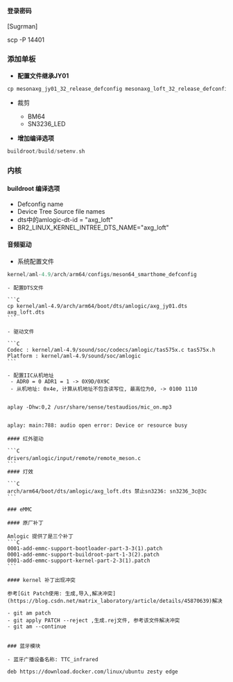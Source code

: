 #### 登录密码

[Sugrman]

scp -P 14401 

### 添加单板

- **配置文件继承JY01** 

```C
cp mesonaxg_jy01_32_release_defconfig mesonaxg_loft_32_release_defconfig
```
- 裁剪
  - BM64 
  - SN3236_LED

- **增加编译选项**

```C
buildroot/build/setenv.sh
```

### 内核

#### buildroot 编译选项
- Defconfig name
- Device Tree Source file names
 - dts中的amlogic-dt-id = "axg_loft"
 - BR2_LINUX_KERNEL_INTREE_DTS_NAME="axg_loft"

#### 音频驱动

- 系统配置文件

```C
kernel/aml-4.9/arch/arm64/configs/meson64_smarthome_defconfig
```
~~~~
- 配置DTS文件

```C
cp kernel/aml-4.9/arch/arm64/boot/dts/amlogic/axg_jy01.dts axg_loft.dts
```

- 驱动文件

```C
Codec : kernel/aml-4.9/sound/soc/codecs/amlogic/tas575x.c tas575x.h 
Platform : kernel/aml-4.9/sound/soc/amlogic
```

- 配置IIC从机地址
 - ADR0 = 0 ADR1 = 1 -> 0X9D/0X9C
 - 从机地址: 0x4e, 计算从机地址不包含读写位, 最高位为0, -> 0100 1110 


aplay -Dhw:0,2 /usr/share/sense/testaudios/mic_on.mp3


aplay: main:788: audio open error: Device or resource busy 

#### 红外驱动

```C 
drivers/amlogic/input/remote/remote_meson.c　
```
#### 灯效 

```C
arch/arm64/boot/dts/amlogic/axg_loft.dts 禁止sn3236: sn3236_3c@3c 
```

### eMMC

#### 原厂补丁

Amlogic 提供了是三个补丁
```C
0001-add-emmc-support-bootloader-part-3-3(1).patch
0001-add-emmc-support-buildroot-part-1-3(2).patch
0001-add-emmc-support-kernel-part-2-3(1).patch
```

#### kernel 补丁出现冲突

参考[Git Patch使用: 生成,导入,解决冲突](https://blog.csdn.net/matrix_laboratory/article/details/45870639)解决 

- git am patch
- git apply PATCH --reject ,生成.rej文件, 参考该文件解决冲突
- git am --continue 


### 蓝牙模块

- 蓝牙广播设备名称: TTC_infrared 

deb https://download.docker.com/linux/ubuntu zesty edge

